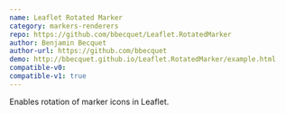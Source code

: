 ```yaml
---
name: Leaflet Rotated Marker
category: markers-renderers
repo: https://github.com/bbecquet/Leaflet.RotatedMarker
author: Benjamin Becquet
author-url: https://github.com/bbecquet
demo: http://bbecquet.github.io/Leaflet.RotatedMarker/example.html
compatible-v0:
compatible-v1: true
---
```


Enables rotation of marker icons in Leaflet.
